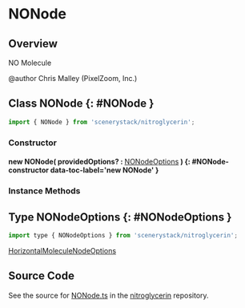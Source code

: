 # NONode

## Overview

NO Molecule

@author Chris Malley (PixelZoom, Inc.)

## Class NONode {: #NONode }


```js
import { NONode } from 'scenerystack/nitroglycerin';
```
### Constructor

#### new NONode( providedOptions? : <span style="font-weight: 400;">[NONodeOptions](../nitroglycerin/NONode.md#NONodeOptions)</span> ) {: #NONode-constructor data-toc-label='new NONode' }

### Instance Methods





## Type NONodeOptions {: #NONodeOptions }


```js
import type { NONodeOptions } from 'scenerystack/nitroglycerin';
```


[HorizontalMoleculeNodeOptions](../nitroglycerin/HorizontalMoleculeNode.md#HorizontalMoleculeNodeOptions)



## Source Code

See the source for [NONode.ts](https://github.com/phetsims/nitroglycerin/blob/main/js/nodes/NONode.ts) in the [nitroglycerin](https://github.com/phetsims/nitroglycerin) repository.
